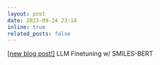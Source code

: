 ```yaml
---
layout: post
date: 2023-09-24 23:14
inline: true
related_posts: false
---
```

[[new blog post!]](/blog/2023/finetuning-llm) LLM Finetuning w/ SMILES-BERT
